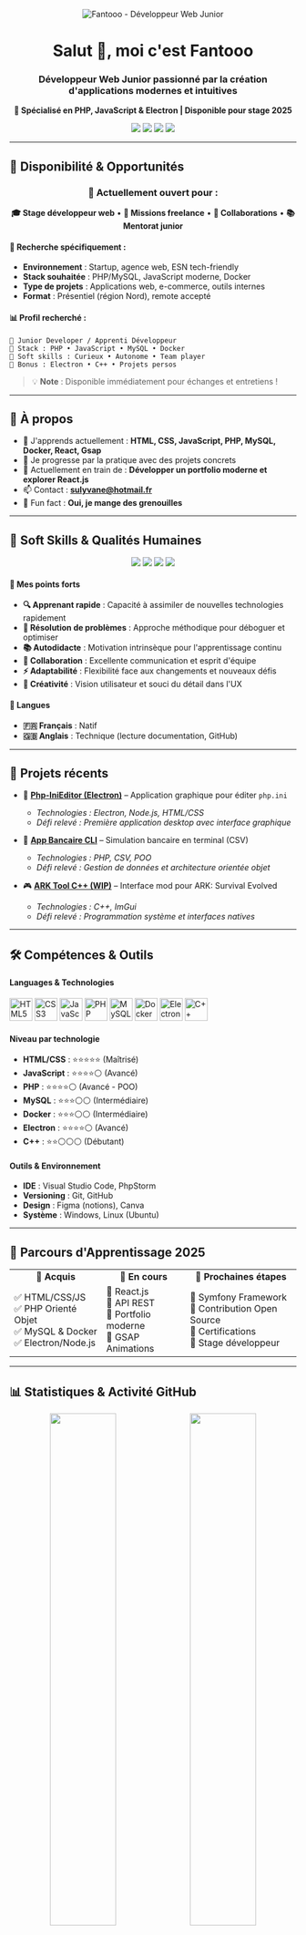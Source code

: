 <p align="center">
  <img src="https://raw.githubusercontent.com/xfantooo/xfantooo/main/assets/banner-github.png" alt="Fantooo - Développeur Web Junior"/>
</p>

<h1 align="center">Salut 👋, moi c'est Fantooo</h1>
<h3 align="center">Développeur Web Junior passionné par la création d'applications modernes et intuitives</h3>

<p align="center">
  <strong>🚀 Spécialisé en PHP, JavaScript & Electron | Disponible pour stage 2025</strong>
</p>

<p align="center">
  <img src="https://img.shields.io/badge/Status-Développeur%20Junior-brightgreen?style=for-the-badge" />
  <img src="https://img.shields.io/badge/Disponible-Stage%202025-blue?style=for-the-badge" />
  <img src="https://img.shields.io/badge/Stack-PHP%20•%20JS%20•%20MySQL-orange?style=for-the-badge" />
  <img src="https://img.shields.io/badge/Remote-Friendly-purple?style=for-the-badge" />
</p>

---

## 💼 Disponibilité & Opportunités

<div align="center">

### 🎯 Actuellement ouvert pour :
**🎓 Stage développeur web** • **💼 Missions freelance** • **🤝 Collaborations** • **📚 Mentorat junior**

</div>

#### 🚀 Recherche spécifiquement :
- **Environnement** : Startup, agence web, ESN tech-friendly
- **Stack souhaitée** : PHP/MySQL, JavaScript moderne, Docker
- **Type de projets** : Applications web, e-commerce, outils internes
- **Format** : Présentiel (région Nord), remote accepté

#### 📊 Profil recherché :
```text
🔹 Junior Developer / Apprenti Développeur
🔹 Stack : PHP • JavaScript • MySQL • Docker
🔹 Soft skills : Curieux • Autonome • Team player
🔹 Bonus : Electron • C++ • Projets persos
```

> 💡 **Note** : Disponible immédiatement pour échanges et entretiens !

---

## 🚀 À propos
- 🌱 J'apprends actuellement : **HTML, CSS, JavaScript, PHP, MySQL, Docker, React, Gsap**
- 🧠 Je progresse par la pratique avec des projets concrets
- 🎯 Actuellement en train de : **Développer un portfolio moderne et explorer React.js**
- 📫 Contact : **sulyvane@hotmail.fr**
- 🐸 Fun fact : **Oui, je mange des grenouilles**

---

## 🧠 Soft Skills & Qualités Humaines

<p align="center">
  <img src="https://img.shields.io/badge/🎯-Autonome-success?style=flat-square&labelColor=2D3748&color=38A169" />
  <img src="https://img.shields.io/badge/🚀-Curieux-success?style=flat-square&labelColor=2D3748&color=3182CE" />
  <img src="https://img.shields.io/badge/🤝-Team%20Player-success?style=flat-square&labelColor=2D3748&color=805AD5" />
  <img src="https://img.shields.io/badge/💡-Problem%20Solver-success?style=flat-square&labelColor=2D3748&color=D69E2E" />
</p>

#### 🎯 Mes points forts
- **🔍 Apprenant rapide** : Capacité à assimiler de nouvelles technologies rapidement
- **🧩 Résolution de problèmes** : Approche méthodique pour déboguer et optimiser
- **📚 Autodidacte** : Motivation intrinsèque pour l'apprentissage continu
- **🤝 Collaboration** : Excellente communication et esprit d'équipe
- **⚡ Adaptabilité** : Flexibilité face aux changements et nouveaux défis
- **🎨 Créativité** : Vision utilisateur et souci du détail dans l'UX

#### 💬 Langues
- **🇫🇷 Français** : Natif
- **🇬🇧 Anglais** : Technique (lecture documentation, GitHub)

---

## 🧩 Projets récents
- 🔧 **[Php-IniEditor (Electron)](https://github.com/xFantooo/Php-IniEditor-My-first-App)** – Application graphique pour éditer `php.ini`
  - *Technologies : Electron, Node.js, HTML/CSS*
  - *Défi relevé : Première application desktop avec interface graphique*

- 🏦 **[App Bancaire CLI](https://github.com/xFantooo/php-banque-csv)** – Simulation bancaire en terminal (CSV)
  - *Technologies : PHP, CSV, POO*
  - *Défi relevé : Gestion de données et architecture orientée objet*

- 🎮 **[ARK Tool C++ (WIP)](https://github.com/xFantooo/ark-imgui-tool)** – Interface mod pour ARK: Survival Evolved
  - *Technologies : C++, ImGui*
  - *Défi relevé : Programmation système et interfaces natives*

---

## 🛠️ Compétences & Outils

#### Languages & Technologies
<p align="left">
  <img src="https://raw.githubusercontent.com/devicons/devicon/master/icons/html5/html5-original.svg" alt="HTML5" width="40" height="40" />
  <img src="https://raw.githubusercontent.com/devicons/devicon/master/icons/css3/css3-original.svg" alt="CSS3" width="40" height="40" />
  <img src="https://raw.githubusercontent.com/devicons/devicon/master/icons/javascript/javascript-original.svg" alt="JavaScript" width="40" height="40" />
  <img src="https://raw.githubusercontent.com/devicons/devicon/master/icons/php/php-original.svg" alt="PHP" width="40" height="40" />
  <img src="https://raw.githubusercontent.com/devicons/devicon/master/icons/mysql/mysql-original.svg" alt="MySQL" width="40" height="40" />
  <img src="https://raw.githubusercontent.com/devicons/devicon/master/icons/docker/docker-original.svg" alt="Docker" width="40" height="40" />
  <img src="https://raw.githubusercontent.com/devicons/devicon/master/icons/electron/electron-original.svg" alt="Electron" width="40" height="40" />
  <img src="https://raw.githubusercontent.com/devicons/devicon/master/icons/cplusplus/cplusplus-original.svg" alt="C++" width="40" height="40" />
</p>

#### Niveau par technologie
- **HTML/CSS** : ⭐⭐⭐⭐⭐ (Maîtrisé)
- **JavaScript** : ⭐⭐⭐⭐⚪ (Avancé)
- **PHP** : ⭐⭐⭐⭐⚪ (Avancé - POO)
- **MySQL** : ⭐⭐⭐⚪⚪ (Intermédiaire)
- **Docker** : ⭐⭐⭐⚪⚪ (Intermédiaire)
- **Electron** : ⭐⭐⭐⭐⚪ (Avancé)
- **C++** : ⭐⭐⚪⚪⚪ (Débutant)

#### Outils & Environnement
- **IDE** : Visual Studio Code, PhpStorm
- **Versioning** : Git, GitHub
- **Design** : Figma (notions), Canva
- **Système** : Windows, Linux (Ubuntu)

---

## 🧭 Parcours d'Apprentissage 2025

<table align="center">
  <tr>
    <td align="center"><strong>🎯 Acquis</strong></td>
    <td align="center"><strong>🔄 En cours</strong></td>
    <td align="center"><strong>🚀 Prochaines étapes</strong></td>
  </tr>
  <tr>
    <td>
      ✅ HTML/CSS/JS<br/>
      ✅ PHP Orienté Objet<br/>
      ✅ MySQL & Docker<br/>
      ✅ Electron/Node.js
    </td>
    <td>
      🔄 React.js<br/>
      🔄 API REST<br/>
      🔄 Portfolio moderne<br/>
      🔄 GSAP Animations
    </td>
    <td>
      🎯 Symfony Framework<br/>
      🎯 Contribution Open Source<br/>
      🎯 Certifications<br/>
      🎯 Stage développeur
    </td>
  </tr>
</table>

---

## 📊 Statistiques & Activité GitHub

<div align="center">
  
  <img src="https://github-readme-stats.vercel.app/api?username=xfantooo&show_icons=true&theme=tokyonight&locale=fr&hide_border=true&bg_color=0D1117" width="48%" />
  <img src="https://github-readme-streak-stats.herokuapp.com/?user=xfantooo&theme=tokyonight&hide_border=true&background=0D1117" width="48%" />
  
</div>

<div align="center">
  <img src="https://github-readme-stats.vercel.app/api/top-langs/?username=xfantooo&layout=compact&theme=tokyonight&locale=fr&hide_border=true&bg_color=0D1117" width="48%" />
  <img src="https://github-profile-trophy.vercel.app/?username=xfantooo&theme=onedark&margin-w=15&margin-h=15&column=3&row=2" width="48%" />
</div>

#### 🎯 Objectifs 2025
- **📈 Contributions** : 365+ commits
- **🚀 Projets** : 3 applications complètes
- **📚 Technologies** : +5 nouvelles compétences
- **🤝 Collaborations** : 2+ projets open source

---

## 🎯 Objectifs pour 2025
- ✅ **Déployer ma première app Electron** *(Terminé - Php-IniEditor)*
- 🔄 **Refaire mon portfolio personnel** *(En cours)*
- 🐘 **Approfondir PHP orienté objet + MySQL** *(Terminé)*
- ⚛️ **Explorer React.js et les APIs REST** *(En cours)*
- 🌐 **Mettre en ligne mon site pro** *(Planifié - Juillet)*
- 🤝 **Contribuer à un projet open source** *(Planifié - Automne)*
- 💼 **Décrocher un stage développeur** *(Recherche active)*

---

## 🎓 Formation & Apprentissage
- 📚 **Autodidacte** - Développement web (2024-2025)
- 🎯 **Projets pratiques** - Applications Electron, PHP, MySQL
- 📺 **Ressources principales** :
  - Documentation officielle (MDN, PHP.net)
  - Chaînes YouTube spécialisées  
  - Communautés Discord/Reddit dev
  - Projets GitHub open source
- 🏆 **Certifications visées** : 
  - PHP Symfony (fin 2025)
  - JavaScript ES6+ avancé
  - Certification Docker

---

## 🎨 Projets à venir
- 🚀 **Portfolio React/Gsap** - Site personnel moderne avec animations
- 🛒 **E-commerce PHP** - Boutique en ligne complète
- 🤖 **Bot Discord** - Modération et utilitaires
- 📱 **App mobile** - Première incursion dans le développement mobile

---

## 🤝 Prêt à collaborer ?

<div align="center">

### 💼 Recherche activement un stage développeur web
**Période :** Été/Automne 2025 | **Durée :** 2-6 mois | **Format :** Présentiel ou Remote

<p>
  <a href="mailto:sulyvane@hotmail.fr?subject=Opportunité%20Stage%20Développeur&body=Bonjour%20Fantooo,%0D%0A%0D%0AJe%20souhaite%20discuter%20d'une%20opportunité...">
    <img src="https://img.shields.io/badge/📧%20Me%20contacter-Disponible%20sous%2024h-blue?style=for-the-badge&logo=gmail&logoColor=white" />
  </a>
</p>

<p>
  <a href="https://fb.com/sulyvane.barra">
    <img src="https://img.shields.io/badge/Facebook-Connect-1877F2?style=for-the-badge&logo=facebook&logoColor=white" />
  </a>
  <a href="https://www.youtube.com/c/fantooo">
    <img src="https://img.shields.io/badge/YouTube-Subscribe-FF0000?style=for-the-badge&logo=youtube&logoColor=white" />
  </a>
</p>

</div>

### 📅 Disponibilités
- **Entretiens** : Disponible immédiatement
- **Réponse email** : < 24h en semaine
- **Réunions** : Flexibles selon vos créneaux
- **Démarrage** : À partir de juillet 2025

### 🎯 Ce que je recherche
- **Environnement** : Startup innovante, agence web dynamique, ESN tech
- **Missions** : Développement web, applications métier, e-commerce
- **Stack** : PHP/Symfony, JavaScript/React, MySQL, Docker
- **Équipe** : Mentoring, collaboration, apprentissage continu

### 🌐 Me retrouver
<p align="center">
  <a href="https://fb.com/sulyvane.barra" target="_blank">
    <img src="https://raw.githubusercontent.com/rahuldkjain/github-profile-readme-generator/master/src/images/icons/Social/facebook.svg" alt="Facebook" width="40" height="40" />
  </a>
  <a href="https://www.youtube.com/c/fantooo" target="_blank">
    <img src="https://raw.githubusercontent.com/rahuldkjain/github-profile-readme-generator/master/src/images/icons/Social/youtube.svg" alt="YouTube" width="40" height="40" />
  </a>
  <a href="mailto:sulyvane@hotmail.fr">
    <img src="https://raw.githubusercontent.com/rahuldkjain/github-profile-readme-generator/master/src/images/icons/Social/gmail.svg" alt="Email" width="40" height="40" />
  </a>
</p>

**Contact professionnel :**
- 📧 **Email** : sulyvane@hotmail.fr
- 📱 **Réponse** : < 24h en semaine
- 🌍 **Localisation** : Hauts-de-France, France

---

<p align="center">
  <i>💡 "Passionné par le code, motivé par les défis, prêt à contribuer à vos projets !"</i>
</p>

<p align="center">
  <img src="https://komarev.com/ghpvc/?username=xfantooo&label=Vues%20du%20profil&color=brightgreen&style=flat" alt="Vues du profil" />
</p>

---

<p align="center">
  <img src="https://raw.githubusercontent.com/xfantooo/xfantooo/main/assets/banner-github.png" alt="Fantooo - Développeur Web Junior"/>
</p>
